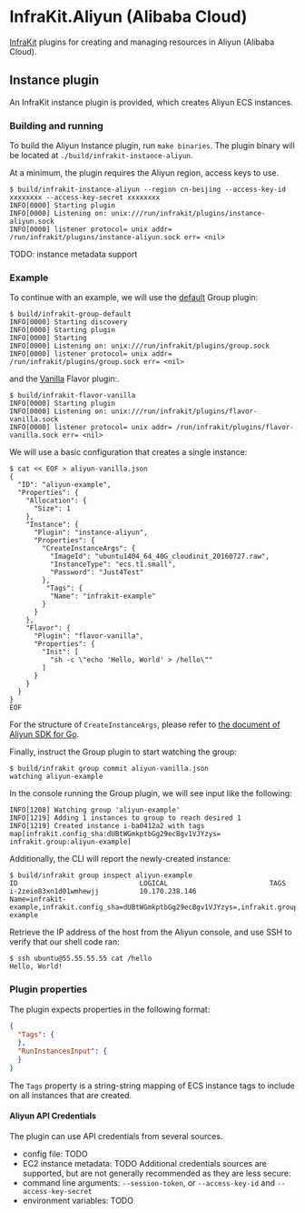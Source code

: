 # InfraKit.Aliyun (Alibaba Cloud)

[InfraKit](https://github.com/docker/infrakit) plugins for creating and managing resources in Aliyun (Alibaba Cloud).

## Instance plugin

An InfraKit instance plugin is provided, which creates Aliyun ECS instances.

### Building and running

To build the Aliyun Instance plugin, run `make binaries`.  The plugin binary will be located at
`./build/infrakit-instance-aliyun`.

At a minimum, the plugin requires the Aliyun region, access keys to use. 

```console
$ build/infrakit-instance-aliyun --region cn-beijing --access-key-id xxxxxxxx --access-key-secret xxxxxxxx
INFO[0000] Starting plugin
INFO[0000] Listening on: unix:///run/infrakit/plugins/instance-aliyun.sock
INFO[0000] listener protocol= unix addr= /run/infrakit/plugins/instance-aliyun.sock err= <nil>
```

TODO: instance metadata support

### Example

To continue with an example, we will use the [default](https://github.com/docker/infrakit/tree/master/cmd/group) Group
plugin:
```console
$ build/infrakit-group-default
INFO[0000] Starting discovery
INFO[0000] Starting plugin
INFO[0000] Starting
INFO[0000] Listening on: unix:///run/infrakit/plugins/group.sock
INFO[0000] listener protocol= unix addr= /run/infrakit/plugins/group.sock err= <nil>
```

and the [Vanilla](https://github.com/docker/infrakit/tree/master/example/flavor/vanilla) Flavor plugin:.
```console
$ build/infrakit-flavor-vanilla
INFO[0000] Starting plugin
INFO[0000] Listening on: unix:///run/infrakit/plugins/flavor-vanilla.sock
INFO[0000] listener protocol= unix addr= /run/infrakit/plugins/flavor-vanilla.sock err= <nil>
```

We will use a basic configuration that creates a single instance:
```console
$ cat << EOF > aliyun-vanilla.json
{
  "ID": "aliyun-example",
  "Properties": {
    "Allocation": {
      "Size": 1
    },
    "Instance": {
      "Plugin": "instance-aliyun",
      "Properties": {
        "CreateInstanceArgs": {
          "ImageId": "ubuntu1404_64_40G_cloudinit_20160727.raw",
          "InstanceType": "ecs.t1.small",
          "Password": "Just4Test"
        },
         "Tags": {
          "Name": "infrakit-example"
        }
      }
    },
    "Flavor": {
      "Plugin": "flavor-vanilla",
      "Properties": {
        "Init": [
          "sh -c \"echo 'Hello, World' > /hello\""
        ]
      }
    }
  }
}
EOF
```

For the structure of `CreateInstanceArgs`, please refer to [the document of Aliyun SDK for Go](https://godoc.org/github.com/denverdino/aliyungo/ecs#CreateInstanceArgs).


Finally, instruct the Group plugin to start watching the group:
```console
$ build/infrakit group commit aliyun-vanilla.json
watching aliyun-example
```

In the console running the Group plugin, we will see input like the following:
```
INFO[1208] Watching group 'aliyun-example'
INFO[1219] Adding 1 instances to group to reach desired 1
INFO[1219] Created instance i-ba0412a2 with tags map[infrakit.config_sha:dUBtWGmkptbGg29ecBgv1VJYzys= infrakit.group:aliyun-example]
```

Additionally, the CLI will report the newly-created instance:
```console
$ build/infrakit group inspect aliyun-example
ID                             	LOGICAL                        	TAGS
i-2zeio83xn1d01wmhewjj        	10.170.238.146                	Name=infrakit-example,infrakit.config_sha=dUBtWGmkptbGg29ecBgv1VJYzys=,infrakit.group=aliyun-example
```

Retrieve the IP address of the host from the Aliyun console, and use SSH to verify that our shell code ran:

```console
$ ssh ubuntu@55.55.55.55 cat /hello
Hello, World!
```

### Plugin properties

The plugin expects properties in the following format:
```json
{
  "Tags": {
  },
  "RunInstancesInput": {
  }
}
```

The `Tags` property is a string-string mapping of ECS instance tags to include on all instances that are created.


#### Aliyun API Credentials

The plugin can use API credentials from several sources.
- config file: TODO
- EC2 instance metadata: TODO
Additional credentials sources are supported, but are not generally recommended as they are less secure:
- command line arguments: `--session-token`, or  `--access-key-id` and `--access-key-secret`
- environment variables: TODO


